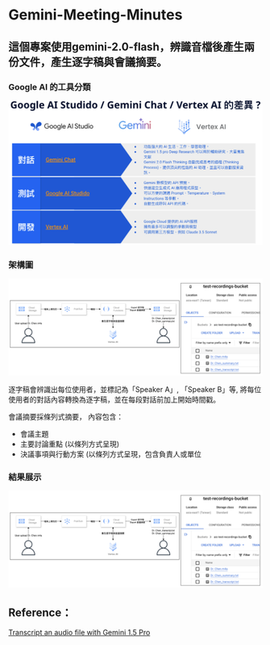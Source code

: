 # Gemini-Meeting-Minutes
## 這個專案使用gemini-2.0-flash，辨識音檔後產生兩份文件，產生逐字稿與會議摘要。

### Google AI 的工具分類
![Google AI 的工具分類](https://github.com/tt5888/Gemini-Meeting-Minutes/blob/main/Google%20AIs.png?raw=true)

### 架構圖
![架構圖](https://github.com/tt5888/Gemini-Meeting-Minutes/blob/main/Architecture%20diagram.png?raw=true)



逐字稿會辨識出每位使用者，並標記為「Speaker A」, 「Speaker B」等, 將每位使用者的對話內容轉換為逐字稿，並在每段對話前加上開始時間戳。


會議摘要採條列式摘要，
內容包含：
- 會議主題
- 主要討論重點 (以條列方式呈現)
- 決議事項與行動方案 (以條列方式呈現，包含負責人或單位


### 結果展示
![架構圖](https://github.com/tt5888/Gemini-Meeting-Minutes/blob/main/Architecture%20diagram.png?raw=true)


## Reference：
[Transcript an audio file with Gemini 1.5 Pro](https://cloud.google.com/vertex-ai/generative-ai/docs/samples/generativeaionvertexai-gemini-audio-transcription#generativeaionvertexai_gemini_audio_transcription-python)
